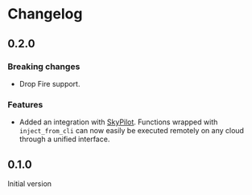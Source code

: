 # Changelog

## 0.2.0

### Breaking changes

- Drop Fire support.

### Features

- Added an integration with [SkyPilot](https://github.com/skypilot-org/skypilot). Functions wrapped with `inject_from_cli` can now easily be executed remotely on any cloud through a unified interface.

## 0.1.0

Initial version

